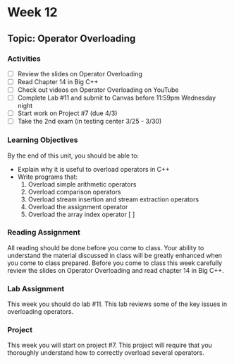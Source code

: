 # Week 12

## Topic: Operator Overloading

### Activities
- [ ] Review the slides on Operator Overloading
- [ ] Read Chapter 14 in Big C++
- [ ] Check out videos on Operator Overloading on YouTube
- [ ] Complete Lab #11 and submit to Canvas before 11:59pm Wednesday night
- [ ] Start work on Project #7 (due 4/3)
- [ ] Take the 2nd exam (in testing center 3/25 - 3/30)

### Learning Objectives
By the end of this unit, you should be able to:
- Explain why it is useful to overload operators in C++
- Write programs that:
  1. Overload simple arithmetic operators
  2. Overload comparison operators
  3. Overload stream insertion and stream extraction operators
  4. Overload the assignment operator
  5. Overload the array index operator [ ]

### Reading Assignment
All reading should be done before you come to class. Your ability to understand the material discussed in class will be greatly enhanced when you come to class prepared. Before you come to class this week carefully review the slides on Operator Overloading and read chapter 14 in Big C++.

### Lab Assignment
This week you should do lab #11. This lab reviews some of the key issues in overloading operators.

### Project
This week you will start on project #7. This project will require that you thoroughly understand how to correctly overload several operators. 